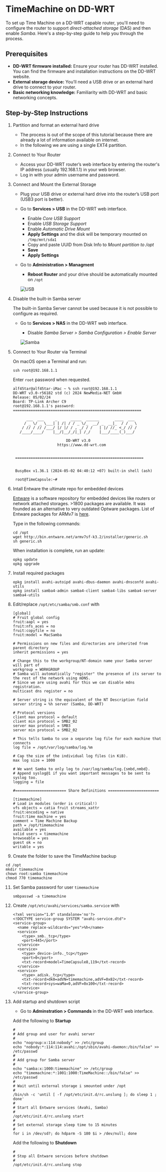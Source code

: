 # TimeMachine on DD-WRT

To set up Time Machine on a DD-WRT capable router, you'll need to configure the router to support *direct-attached storage* (DAS) and then enable *Samba*. Here's a step-by-step guide to help you through the process.

## Prerequisites

- **DD-WRT firmware installed:** Ensure your router has DD-WRT installed. You can find the firmware and installation instructions on the DD-WRT website.
- **External storage device:** You’ll need a USB drive or an external hard drive to connect to your router.
- **Basic networking knowledge:** Familiarity with DD-WRT and basic networking concepts.

## Step-by-Step Instructions

1. Partition and format an external hard drive
    - The process is out of the scope of this tutorial because there are already a lot of information available on internet.
    - In the following we are using a single EXT4 partition.
      
2. Connect to Your Router
    - Access your DD-WRT router’s web interface by entering the router's IP address (usually 192.168.1.1) in your web browser.
    - Log in with your admin username and password.

3. Connect and Mount the External Storage

    - Plug your USB drive or external hard drive into the router’s USB port (USB3 port is better).
    - Go to **Services > USB** in the DD-WRT web interface.
        - Enable *Core USB Support*
        - Enable *USB Storage Support*
        - Enable *Automatic Drive Mount*
        - **Apply Settings** and the disk will be temporary mounted on `/tmp/mnt/sda1`
        - Copy and paste UUID from Disk Info to *Mount partition to /opt*
        - **Save**
        - **Apply Settings**
   -  Go to **Administration > Managment**
        - **Reboot Router** and your drive should be automatically mounted on `/opt`
     
        ![USB](images/Services-USB.jpg)

4. Disable the built-in Samba server

   The built-in Samba Server cannot be used because it is not possible to configure as required.
   
   - Go to **Services > NAS** in the DD-WRT web interface.
       - Disable *Samba Server > Samba Configuration > Enable Server*
          
        ![Samba](images/Services-NAS.jpg)

6. Connect to Your Router via Terminal

   On macOS open a Terminal and run:
   ```
   ssh root@192.168.1.1
   ```
   Enter `root` password when requested.
   ```
   alf45tar@alf45tar-iMac ~ % ssh root@192.168.1.1
   DD-WRT v3.0-r56182 std (c) 2024 NewMedia-NET GmbH
   Release: 05/02/24
   Board: TP-Link Archer C9
   root@192.168.1.1's password: 
   ==========================================================
 
         ___  ___     _      _____  ______       ____  ___ 
        / _ \/ _ \___| | /| / / _ \/_  __/ _  __|_  / / _ \
       / // / // /___/ |/ |/ / , _/ / /   | |/ //_ <_/ // /
      /____/____/    |__/|__/_/|_| /_/    |___/____(_)___/ 
                                                     
                           DD-WRT v3.0
                       https://www.dd-wrt.com


    ==========================================================


    BusyBox v1.36.1 (2024-05-02 04:40:12 +07) built-in shell (ash)

    root@TimeCapsule:~#
    ```
   
7. Intall Entware the ultimate repo for embedded devices
   
   [Entware](https://entware.net) is a software repository for embedded devices like routers or network attached storages. >1800 packages are available. It was founded as an alternative to very outdated Optware packages.
   List of Entware packages for ARMv7 is [here](http://bin.entware.net/armv7sf-k3.2/Packages.html).

   Type in the following commands:
   ```
   cd /opt
   wget http://bin.entware.net/armv7sf-k3.2/installer/generic.sh
   sh generic.sh
   ```
   When installation is complete, run an update:
   ```
   opkg update
   opkg upgrade
   ```
8. Install required packages
   ```
   opkg install avahi-autoipd avahi-dbus-daemon avahi-dnsconfd avahi-utils
   opkg install samba4-admin samba4-client samba4-libs samba4-server samba4-utils
   ```
9. Edit/replace `/opt/etc/samba/smb.conf` with
   ```
   [global]
   # Fruit global config
   fruit:aapl = yes
   fruit:nfs_aces = no
   fruit:copyfile = no
   fruit:model = MacSamba

   # Permissions on new files and directories are inherited from parent directory
   inherit permissions = yes

   # Change this to the workgroup/NT-domain name your Samba server will part of
   workgroup = WORKGROUP
   # Samba will automatically "register" the presence of its server to the rest of the network using mDNS.
   # Since we are using avahi for this we can disable mdns registration.
   multicast dns register = no

   # Server string is the equivalent of the NT Description field
   server string = %h server (Samba, DD-WRT)

   # Protocol versions
   client max protocol = default
   client min protocol = SMB2_02
   server max protocol = SMB3
   server min protocol = SMB2_02

   # This tells Samba to use a separate log file for each machine that connects
   log file = /opt/var/log/samba/log.%m

   # Cap the size of the individual log files (in KiB).
   max log size = 1000

   # We want Samba to only log to /var/log/samba/log.{smbd,nmbd}.
   # Append syslog@1 if you want important messages to be sent to syslog too.
   logging = file

   #======================= Share Definitions =======================

   [timemachine]
   # Load in modules (order is critical!)
   vfs objects = catia fruit streams_xattr
   fruit:encoding = native
   fruit:time machine = yes
   comment = Time Machine Backup
   path = /opt/timemachine
   available = yes
   valid users = timemachine
   browseable = yes
   guest ok = no
   writable = yes
   ```
   
10. Create the folder to save the TimeMachine backup
   ```
   cd /opt
   mkdir timemachine
   chown root:samba timemachine
   chmod 770 timemachine
   ```

11. Set Samba password for user `timemachine`
    ```
    smbpasswd -a timemachine
    ```

12. Create `/opt/etc/avahi/services/samba.service` with
    ```
    <?xml version="1.0" standalone='no'?>
    <!DOCTYPE service-group SYSTEM "avahi-service.dtd">
    <service-group>
      <name replace-wildcards="yes">%h</name>
      <service>
        <type>_smb._tcp</type>
        <port>445</port>
      </service>
      <service>
        <type>_device-info._tcp</type>
        <port>0</port>
        <txt-record>model=TimeCapsule8,119</txt-record>
      </service>
      <service>
        <type>_adisk._tcp</type>
        <txt-record>dk0=adVN=timemachine,adVF=0x82</txt-record>
        <txt-record>sys=waMa=0,adVF=0x100</txt-record>
      </service>
    </service-group>
    ```
    
13. Add startup and shutdown script

    - Go to **Adminstration > Commands** in the DD-WRT web interface.

    Add the following to **Startup**
    ```
    #
    # Add group and user for avahi server
    #
    echo "nogroup:x:114:nobody" >> /etc/group
    echo "nobody:*:114:114:avahi:/opt/sbin/avahi-daemon:/bin/false" >> /etc/passwd
    #
    # Add group for Samba server
    #
    echo "samba:x:1000:timemachine" >> /etc/group
    echo "timemachine:*:1001:1000:TimeMachine::/bin/false" >> /etc/passwd
    #
    # Wait until external storage i smounted under /opt
    #
    /bin/sh -c 'until [ -f /opt/etc/init.d/rc.unslung ]; do sleep 1 ; done'
    #
    # Start all Entware services (Avahi, Samba)
    #
    /opt/etc/init.d/rc.unslung start
    #
    # Set external storage sleep time to 15 minutes
    #
    for i in /dev/sd?; do hdparm -S 180 $i > /dev/null; done
    ```

    Add  the following to **Shutdown**
    ```
    #
    # Stop all Entware services before shutdown
    #
    /opt/etc/init.d/rc.unslung stop
    ```
